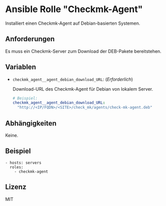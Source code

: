 # Ansible Rolle "Checkmk-Agent"

Installiert einen Checkmk-Agent auf Debian-basierten Systemen.

## Anforderungen

Es muss ein Checkmk-Server zum Download der DEB-Pakete bereitstehen.

## Variablen

- `checkmk_agent__agent_debian_download_URL`: (*Erforderlich*)

  Download-URL des Checkmk-Agent für Debian von lokalem Server.
  ~~~yaml
  # Beispiel:
  checkmk_agent__agent_debian_download_URL:
    "http://<IP/FQDN>/<SITE>/check_mk/agents/check-mk-agent.deb"
  ~~~

## Abhängigkeiten

Keine.

## Beispiel

    - hosts: servers
      roles:
        - checkmk-agent

## Lizenz

MIT

